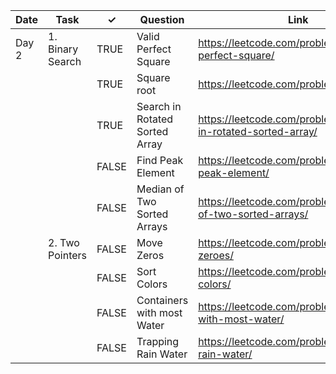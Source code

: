 | Date  | Task             | ✓     | Question                       | Link                                                          | Difficulty |
|-------|------------------|-------|--------------------------------|---------------------------------------------------------------|------------|
| Day 2 | 1. Binary Search | TRUE | Valid Perfect Square           | https://leetcode.com/problems/valid-perfect-square/           | Easy       |
|       |                  | TRUE | Square root                    | https://leetcode.com/problems/sqrtx/                          | Easy       |
|       |                  | TRUE | Search in Rotated Sorted Array | https://leetcode.com/problems/search-in-rotated-sorted-array/ | Medium     |
|       |                  | FALSE | Find Peak Element              | https://leetcode.com/problems/find-peak-element/              | Medium     |
|       |                  | FALSE | Median of Two Sorted Arrays    | https://leetcode.com/problems/median-of-two-sorted-arrays/    | Hard       |
|       | 2. Two Pointers  | FALSE | Move Zeros                     | https://leetcode.com/problems/move-zeroes/                    | Easy       |
|       |                  | FALSE | Sort Colors                    | https://leetcode.com/problems/sort-colors/                    | Medium     |
|       |                  | FALSE | Containers with most Water     | https://leetcode.com/problems/container-with-most-water/      | Medium     |
|       |                  | FALSE | Trapping Rain Water            | https://leetcode.com/problems/trapping-rain-water/            | Hard       |
